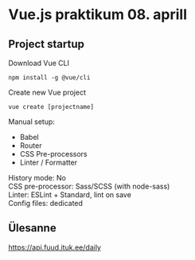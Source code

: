 # Vue.js praktikum 08. aprill

## Project startup

Download Vue CLI
```
npm install -g @vue/cli
```

Create new Vue project
```
vue create [projectname]
```
Manual setup:
- Babel
- Router
- CSS Pre-processors
- Linter / Formatter

History mode: No \
CSS pre-processor: Sass/SCSS (with node-sass) \
Linter: ESLint + Standard, lint on save \
Config files: dedicated 

## Ülesanne

https://api.fuud.ituk.ee/daily
